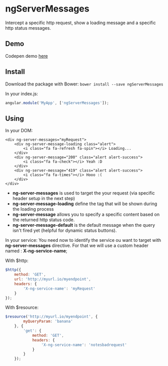 # ngServerMessages

Intercept a specific http request, show a loading message and a specific http status messages.

## Demo

Codepen demo [here]()

## Install

Download the package with Bower:
```bower install --save ngServerMessages```

In your index.js:

```javascript
angular.module('MyApp', ['ngServerMessages']);
```

## Using

In your DOM:

```markup
<div ng-server-messages="myRequest">
	<div ng-server-message-loading class="alert">
		<i class="fa fa-refresh fa-spin"></i> Loading...
	</div>
	<div ng-server-message="200" class="alert alert-success">
		<i class="fa fa-check"></i> Yeah :D
	</div>
	<div ng-server-message="419" class="alert alert-success">
		<i class="fa fa-times"></i> Hooo :(
	</div>
</div>
```

- **ng-server-messages** is used to target the your request (via specific header setup in the next step)
- **ng-server-message-loading** define the tag that will be shown during the loading process
- **ng-server-message** allows you to specify a specific content based on the returned http status code.
- **ng-server-message-default** is the default message when the query isn't fired yet (helpful for dynamic status buttons).

In your service:
You need now to identify the service ou want to target with **ng-server-messages** directive.
For that we will use a custom header named : **X-ng-service-name**;

With $http:

```javascript
$http({
	method: 'GET',
	url: 'http://myurl.io/myendpoint',
	headers: {
		'X-ng-service-name': 'myRequest'
	}
});
```

With $resource:

```javascript
$resource('http://myurl.io/myendpoint', { 
		myQueryParam: 'banana'
	}, {
		'get': {
			method: 'GET',
			headers: {
				'X-ng-service-name': 'notesbadrequest'
			}
		}
	});
```